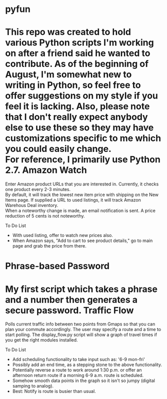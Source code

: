 pyfun
=====
This repo was created to hold various Python scripts I'm working on after a friend said he wanted to contribute.
As of the beginning of August, I'm somewhat new to writing in Python, so feel free to offer suggestions on my
style if you feel it is lacking.  Also, please note that I don't really expect anybody else to use these so they
may have customizations specific to me which you could easily change.  
For reference, I primarily use Python 2.7.
Amazon Watch
=====
Enter Amazon product URLs that you are interested in.  Currently, it checks one product every 2-3 minutes.  
By default, it will track the lowest new item price with shipping on the New Items page.
If supplied a URL to used listings, it will track Amazon Warehous Deal inventory.  
When a noteworthy change is made, an email notification is sent.  A price reduction of 5 cents is not noteworthy.

To Do List
* With used listing, offer to watch new prices also.
* When Amazon says, "Add to cart to see product details," go to main page and grab the price from there.

Phrase-based Password
=====
My first script which takes a phrase and a number then generates a secure password.
Traffic Flow
=====
Polls current traffic info between two points from Gmaps so that you can plan your commute accordingly.  The user may 
specify a route and a time to start polling.
The display_flow.py script will show a graph of travel times if you get the right modules installed.

To Do List
* Add scheduling functionality to take input such as: '6-9 mon-fri'
* Possibly add an end time, as a stepping stone to the above functionality.
* Potentially reverse a route to work around 1:30 p.m. or offer an afternoon return route if a morning 6-9 a.m. route is scheduled.
* Somehow smooth data points in the graph so it isn't so jumpy (digital samping to analog).
* Best:  Notify is route is busier than usual.

